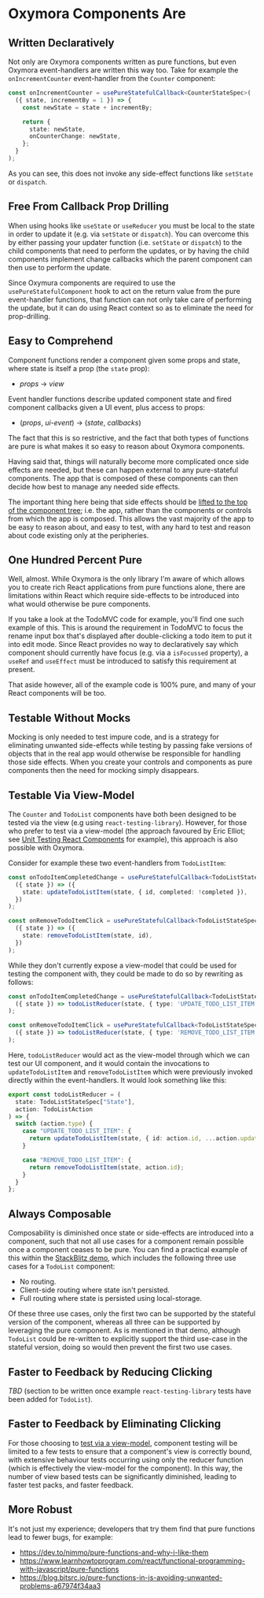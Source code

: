 # Oxymora Components Are

## Written Declaratively

Not only are Oxymora components written as pure functions, but even Oxymora event-handlers are written this way too. Take for example the `onIncrementCounter` event-handler from the `Counter` component:

```ts
const onIncrementCounter = usePureStatefulCallback<CounterStateSpec>(
  ({ state, incrementBy = 1 }) => {
    const newState = state + incrementBy;

    return {
      state: newState,
      onCounterChange: newState,
    };
  }
);
```

As you can see, this does not invoke any side-effect functions like `setState` or `dispatch`.

## Free From Callback Prop Drilling

When using hooks like `useState` or `useReducer` you must be local to the state in order to update it (e.g. via `setState` or `dispatch`). You can overcome this by either passing your updater function (i.e. `setState` or `dispatch`) to the child components that need to perform the updates, or by having the child components implement change callbacks which the parent component can then use to perform the update.

Since Oxymura components are required to use the `usePureStatefulComponent` hook to act on the return value from the pure event-handler functions, that function can not only take care of performing the update, but it can do using React context so as to eliminate the need for prop-drilling.

## Easy to Comprehend

Component functions render a component given some props and state, where state is itself a prop (the `state` prop):

- _props_ -> _view_

Event handler functions describe updated component state and fired component callbacks given a UI event, plus access to props:

- (_props_, _ui-event_) -> (_state_, _callbacks_)

The fact that this is so restrictive, and the fact that both types of functions are pure is what makes it so easy to reason about Oxymora components.

Having said that, things will naturally become more complicated once side effects are needed, but these can happen external to any pure-stateful components. The app that is composed of these components can then decide how best to manage any needed side effects.

The important thing here being that side effects should be [lifted to the top of the component tree](./PURE_STATEFUL_COMPONENTS.md#which-components-should-be-pure-stateful); i.e. the app, rather than the components or controls from which the app is composed. This allows the vast majority of the app to be easy to reason about, and easy to test, with any hard to test and reason about code existing only at the peripheries.

## One Hundred Percent Pure

Well, almost. While Oxymora is the only library I'm aware of which allows you to create rich React applications from pure functions alone, there are limitations within React which require side-effects to be introduced into what would otherwise be pure components.

If you take a look at the TodoMVC code for example, you'll find one such example of this. This is around the requirement in TodoMVC to focus the rename input box that's displayed after double-clicking a todo item to put it into edit mode. Since React provides no way to declaratively say which component should currently have focus (e.g. via a `isFocussed` property), a `useRef` and `useEffect` must be introduced to satisfy this requirement at present.

That aside however, all of the example code is 100% pure, and many of your React components will be too.

## Testable Without Mocks

Mocking is only needed to test impure code, and is a strategy for eliminating unwanted side-effects while testing by passing fake versions of objects that in the real app would otherwise be responsible for handling those side effects. When you create your controls and components as pure components then the need for mocking simply disappears.

## Testable Via View-Model

The `Counter` and `TodoList` components have both been designed to be tested via the view (e.g using `react-testing-library`). However, for those who prefer to test via a view-model (the approach favoured by Eric Elliot; see [Unit Testing React Components](https://medium.com/javascript-scene/unit-testing-react-components-aeda9a44aae2) for example), this approach is also possible with Oxymora.

Consider for example these two event-handlers from `TodoListItem`:

```ts
const onTodoItemCompletedChange = usePureStatefulCallback<TodoListStateSpec>(
  ({ state }) => ({
    state: updateTodoListItem(state, { id, completed: !completed }),
  })
);

const onRemoveTodoItemClick = usePureStatefulCallback<TodoListStateSpec>(
  ({ state }) => ({
    state: removeTodoListItem(state, id),
  })
);
```

While they don't currently expose a view-model that could be used for testing the component with, they could be made to do so by rewriting as follows:

```ts
const onTodoItemCompletedChange = usePureStatefulCallback<TodoListStateSpec>(
  ({ state }) => todoListReducer(state, { type: 'UPDATE_TODO_LIST_ITEM', id, { completed: !completed } })
);

const onRemoveTodoItemClick = usePureStatefulCallback<TodoListStateSpec>(
  ({ state }) => todoListReducer(state, { type: 'REMOVE_TODO_LIST_ITEM', id })
);
```

Here, `todoListReducer` would act as the view-model through which we can test our UI component, and it would contain the invocations to `updateTodoListItem` and `removeTodoListItem` which were previously invoked directly within the event-handlers. It would look something like this:

```ts
export const todoListReducer = (
  state: TodoListStateSpec["State"],
  action: TodoListAction
) => {
  switch (action.type) {
    case "UPDATE_TODO_LIST_ITEM": {
      return updateTodoListItem(state, { id: action.id, ...action.update });
    }

    case "REMOVE_TODO_LIST_ITEM": {
      return removeTodoListItem(state, action.id);
    }
  }
};
```

## Always Composable

Composability is diminished once state or side-effects are introduced into a component, such that not all use cases for a component remain possible once a component ceases to be pure. You can find a practical example of this within the [StackBlitz demo](https://github.com/dchambers/oxymora-monorepo/tree/master/packages/oxymora#try-a-demo), which includes the following three use cases for a `TodoList` component:

- No routing.
- Client-side routing where state isn't persisted.
- Full routing where state is persisted using local-storage.

Of these three use cases, only the first two can be supported by the stateful version of the component, whereas all three can be supported by leveraging the pure component. As is mentioned in that demo, although `TodoList` could be re-written to explicitly support the third use-case in the stateful version, doing so would then prevent the first two use cases.

## Faster to Feedback by Reducing Clicking

_TBD_ (section to be written once example `react-testing-library` tests have been added for `TodoList`).

## Faster to Feedback by Eliminating Clicking

For those choosing to [test via a view-model](#testable-via-view-model), component testing will be limited to a few tests to ensure that a component's view is correctly bound, with extensive behaviour tests occurring using only the reducer function (which is effectively the view-model for the component). In this way, the number of view based tests can be significantly diminished, leading to faster test packs, and faster feedback.

## More Robust

It's not just my experience; developers that try them find that pure functions lead to fewer bugs, for example:

- https://dev.to/nimmo/pure-functions-and-why-i-like-them
- https://www.learnhowtoprogram.com/react/functional-programming-with-javascript/pure-functions
- https://blog.bitsrc.io/pure-functions-in-js-avoiding-unwanted-problems-a67974f34aa3
